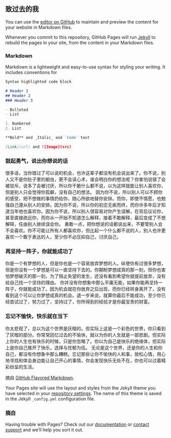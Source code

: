 ## 致过去的我

You can use the [editor on GitHub](https://github.com/asJinbinZhu/asJinbinZhu.github.io/edit/master/README.md) to maintain and preview the content for your website in Markdown files.

Whenever you commit to this repository, GitHub Pages will run [Jekyll](https://jekyllrb.com/) to rebuild the pages in your site, from the content in your Markdown files.

### Markdown

Markdown is a lightweight and easy-to-use syntax for styling your writing. It includes conventions for

```markdown
Syntax highlighted code block

# Header 1
## Header 2
### Header 3

- Bulleted
- List

1. Numbered
2. List

**Bold** and _Italic_ and `Code` text

[Link](url) and ![Image](src)
```

### 鼓起勇气，说出你想说的话
很多话，当你错过了可以说的机会，也许这辈子都没有机会说出来了。你不说，别人又不是你肚子里的蛔虫，更不会读心术，谁会明白你的想法呢？你害怕说错了会被驳斥，说多了会被讨厌，所以你干脆什么都不说，以为这样就能让别人喜欢你，但是别人只会觉得你孤僻，没有自己的想法。
因为你不说，所以别人可以不顾你的感受，把不想做的事情扔给你，随心所欲地替你安排。而你，即使不情愿，也勉强自己遵从别人的安排。因为你不说，所以你的初恋无疾而终，而你许多年后才知道当年他也喜欢你。因为你不说，所以别人很容易对你产生误解，在背后议论你，甚至直接疏远你，而你从一开始不知道怎么解释，接着不敢解释，最后变成了不想解释，任由别人继续误会你。
勇敢一点，把你想说的话都说出来，不要管别人会不会喜欢。你不可能让所有人都喜欢你，但比起一个什么都不说的人，别人也许更喜欢一个敢于表达的人，至少你不必压抑自己，讨厌自己。

### 再坚持一阵子，你就能成功了
你是一个有梦想的人，但是你也是一个容易放弃梦想的人。纵使你有过很多梦想，但是你没有一个梦想是可以一直坚持下去的。你期盼梦想成真的那一刻，但你也害怕梦想破灭的那一刻，为了阻止失望的发生，还没有看到希望你就提前放弃，没有给自己找一个坚持的理由。
你并没有你想象中那么平庸无能，如果你能再坚持一阵子，你就能成功了。因为机会就在你放弃之后出现，而你已经转身离开了，没有看到这个可以让你梦想成真的机会。退一步来说，就算你最后不能成功，至少你已经尝试过了，努力过了，坚持过了，你所得到的经验才是你最宝贵的财富。

### 忘记不愉快，快乐就在当下
你太悲观了，总以为这个世界是灰暗的。但实际上这是一个彩色的世界，你只看到了灰暗的部分。你常常回忆过去的不愉快，就以为你的人生就是一部悲剧。但实际上你的人生也有快乐的时候，只是你忽略了。你以为自己是快乐的绝缘体，但实际上是你自己推开了快乐，选择与忧郁为伍。
无论是这个世界，还是你的人生和你自己，都没有你想象中那么糟糕。忘记那些让你不愉快的人和事，放松心情，用心地寻找和体会身边能让自己开心的事情，你会发现快乐无处不在，你也可以过着精彩纷呈的生活。

摘自 [GitHub Flavored Markdown](https://www.wenjiwu.com/lizhi/108789.html).

Your Pages site will use the layout and styles from the Jekyll theme you have selected in your [repository settings](https://github.com/asJinbinZhu/asJinbinZhu.github.io/settings). The name of this theme is saved in the Jekyll `_config.yml` configuration file.

### 摘自

Having trouble with Pages? Check out our [documentation](https://help.github.com/categories/github-pages-basics/) or [contact support](https://github.com/contact) and we’ll help you sort it out.
